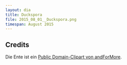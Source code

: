 ```yaml
---
layout: dia
title: Duckspora
file: 2015_08_01__Duckspora.png
timespan: August 2015
---
```


## Credits

Die Ente ist ein [Public Domain-Clipart von andForMore](https://openclipart.org/detail/28844/cartoon-duck).

